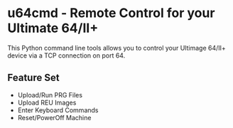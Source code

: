 # u64cmd - Remote Control for your Ultimate 64/II+

This Python command line tools allows you to control
your Ultimage 64/II+ device via a TCP connection on
port 64.

## Feature Set

* Upload/Run PRG Files
* Upload REU Images
* Enter Keyboard Commands
* Reset/PowerOff Machine
